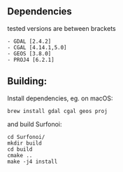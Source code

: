 ## Dependencies
tested versions are between brackets
```
- GDAL [2.4.2]
- CGAL [4.14.1,5.0]
- GEOS [3.8.0]
- PROJ4 [6.2.1]
```

## Building:
Install dependencies, eg. on macOS:
```
brew install gdal cgal geos proj
```

and build Surfonoi:
```
cd Surfonoi/
mkdir build
cd build
cmake ..
make -j4 install
```
